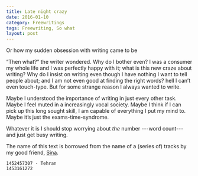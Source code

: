 ```yaml
---
title: Late night crazy
date: 2016-01-10
category: Freewritings
tags: Freewriting, So what
layout: post
---
```

Or how my sudden obsession with writing came to be 

<!--more-->

“Then what?” the writer wondered. Why do I bother even? I was a consumer my whole life and I was perfectly happy with it; what is this new craze about writing? Why do I insist on writing even though I have nothing I want to tell people about; and I am not even good at finding the right words? hell I can’t even touch-type. But for some strange reason I always wanted to write.

Maybe I understood the importance of writing in just every other task. Maybe I feel muted in a increasingly vocal society. Maybe I think if I can pick up this long sought skill, I am capable of everything I put my mind to. Maybe it’s just the exams-time-syndrome.

Whatever it is I should stop worrying about _the_ number ---word count--- and just get busy writing.

The name of this text is borrowed from the name of a (series of) tracks by my good friend, [Sina](https://www.instagram.com/sinaswebz/).

```
1452457307 - Tehran  
1453161272
```
